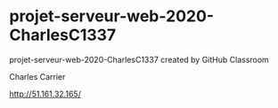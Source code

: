 # projet-serveur-web-2020-CharlesC1337
projet-serveur-web-2020-CharlesC1337 created by GitHub Classroom

Charles Carrier

http://51.161.32.165/
